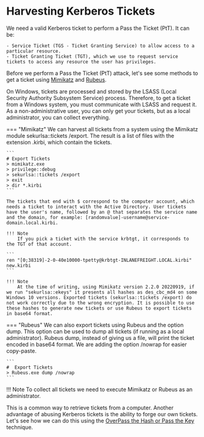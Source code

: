# Harvesting Kerberos Tickets
We need a valid Kerberos ticket to perform a Pass the Ticket (PtT). It can be:

    - Service Ticket (TGS - Ticket Granting Service) to allow access to a particular resource.
    - Ticket Granting Ticket (TGT), which we use to request service tickets to access any resource the user has privileges.

Before we perform a Pass the Ticket (PtT) attack, let's see some methods to get a ticket using [Mimikatz](https://github.com/ParrotSec/mimikatz) and [Rubeus](https://github.com/GhostPack/Rubeus).


On Windows, tickets are processed and stored by the LSASS (Local Security Authority Subsystem Service) process. Therefore, to get a ticket from a Windows system, you must communicate with LSASS and request it. As a non-administrative user, you can only get your tickets, but as a local administrator, you can collect everything.

=== "Mimikatz"
    We can harvest all tickets from a system using the Mimikatz module sekurlsa::tickets /export. The result is a list of files with the extension .kirbi, which contain the tickets.

    ```
    # Export Tickets
    > mimikatz.exe
    > privilege::debug
    > sekurlsa::tickets /export
    > exit
    > dir *.kirbi
    ```

    The tickets that end with $ correspond to the computer account, which needs a ticket to interact with the Active Directory. User tickets have the user's name, followed by an @ that separates the service name and the domain, for example: [randomvalue]-username@service-domain.local.kirbi.

    !!! Note
        If you pick a ticket with the service krbtgt, it corresponds to the TGT of that account.

    ```
    ren "[0;38319]-2-0-40e10000-tpetty@krbtgt-INLANEFREIGHT.LOCAL.kirbi" new.kirbi  
    ```

    !!! Note
        At the time of writing, using Mimikatz version 2.2.0 20220919, if we run "sekurlsa::ekeys" it presents all hashes as des_cbc_md4 on some Windows 10 versions. Exported tickets (sekurlsa::tickets /export) do not work correctly due to the wrong encryption. It is possible to use these hashes to generate new tickets or use Rubeus to export tickets in base64 format.

=== "Rubeus"
    We can also export tickets using Rubeus and the option dump. This option can be used to dump all tickets (if running as a local administrator). Rubeus dump, instead of giving us a file, will print the ticket encoded in base64 format. We are adding the option /nowrap for easier copy-paste.

    ```
    #  Export Tickets
    > Rubeus.exe dump /nowrap
    ```

!!! Note
    To collect all tickets we need to execute Mimikatz or Rubeus as an administrator.

This is a common way to retrieve tickets from a computer. Another advantage of abusing Kerberos tickets is the ability to forge our own tickets. Let's see how we can do this using the [OverPass the Hash or Pass the Key](./PassTheKeyOverPassTheHash.md) technique.
